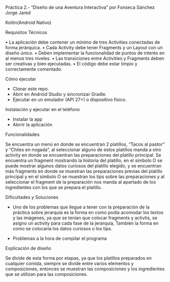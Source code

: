 Práctica 2.- “Diseño de una Aventura Interactiva” por Fonseca Sánchez Jorge Jared

Kotlin(Android Nativo)

 Requisitos Técnicos

•	La aplicación debe contener un mínimo de tres Activities conectadas de forma jerárquica.
•	Cada Activity debe tener Fragments y un Layout con un diseño único.
•	Deben implementar la funcionalidad de puntos de interés en al menos tres niveles.
•	Las transiciones entre Activities y Fragments deben ser creativas y bien ejecutadas.
•	El código debe estar limpio y correctamente comentado.

Cómo ejecutar

-	Clonar este repo.
-	Abrir en Android Studio y sincronizar Gradle.
-	Ejecutar en un emulador (API 27+) o dispositivo físico.

Instalación y ejecutar en el teléfono

-	Instalar la app
-	Abrrir la aplicación


Funcionalidades

Se encuentra un menú en donde se encuentran 2 platillos, “Tacos al pastor” y “Chiles en nogada”, al seleccionar alguno de estos platillos manda a otro activity en donde se encuentran las preparaciones del platillo principal.
Se encuentra un fragment mostrando la historia del platillo, en el símbolo O se puede mostrar algunos datos curiosos del platillo elegido, y se encuentran más fragments en donde se muestran las preparaciones previas del platillo principal y en el símbolo O se muestran los tips sobre las preparaciones y al seleccionar el fragment de la preparación nos manda al apartado de los ingredientes con los que se prepara el platillo.


Dificultades y Soluciones

-	Uno de los problemas que llegue a tener con la preparación de la práctica sobre jerarquía es la forma en como podía acomodar los textos y las imágenes, ya que se tenían que colocar fragments y activtis, se asigno un activity para cada fase de la jerarquía, También la forma en como se colocaría los datos curiosos o los tips.

-	Problemas a la hora de compilar el programa


Explicación de diseño

Se divide de esta forma por etapas, ya que los platillos preparados en cualquier comida, siempre se divide entre varios elementos y composiciones, entonces se muestran las composiciones y los ingredientes que se utilizan para las composiciones. 

